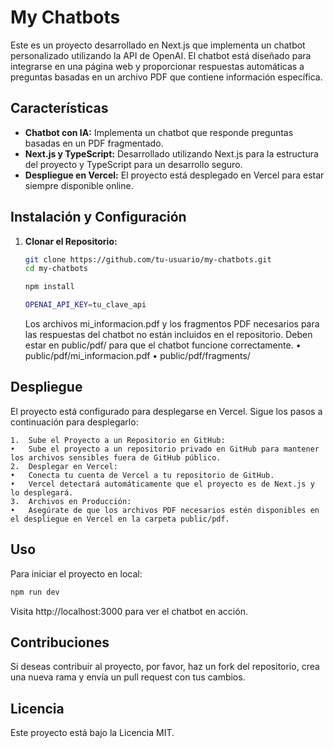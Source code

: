 # My Chatbots

Este es un proyecto desarrollado en Next.js que implementa un chatbot personalizado utilizando la API de OpenAI. El chatbot está diseñado para integrarse en una página web y proporcionar respuestas automáticas a preguntas basadas en un archivo PDF que contiene información específica.

## Características

- **Chatbot con IA:** Implementa un chatbot que responde preguntas basadas en un PDF fragmentado.
- **Next.js y TypeScript:** Desarrollado utilizando Next.js para la estructura del proyecto y TypeScript para un desarrollo seguro.
- **Despliegue en Vercel:** El proyecto está desplegado en Vercel para estar siempre disponible online.

## Instalación y Configuración

1. **Clonar el Repositorio:**

   ```bash
   git clone https://github.com/tu-usuario/my-chatbots.git
   cd my-chatbots
    ``` 
    ```bash
    npm install
    ```
    ```bash
    OPENAI_API_KEY=tu_clave_api
    ```

    Los archivos mi_informacion.pdf y los fragmentos PDF necesarios para las respuestas del chatbot no están incluidos en el repositorio. Deben estar en public/pdf/ para que el chatbot funcione correctamente.
	•	public/pdf/mi_informacion.pdf
	•	public/pdf/fragments/

## Despliegue

El proyecto está configurado para desplegarse en Vercel. Sigue los pasos a continuación para desplegarlo:

	1.	Sube el Proyecto a un Repositorio en GitHub:
	•	Sube el proyecto a un repositorio privado en GitHub para mantener los archivos sensibles fuera de GitHub público.
	2.	Desplegar en Vercel:
	•	Conecta tu cuenta de Vercel a tu repositorio de GitHub.
	•	Vercel detectará automáticamente que el proyecto es de Next.js y lo desplegará.
	3.	Archivos en Producción:
	•	Asegúrate de que los archivos PDF necesarios estén disponibles en el despliegue en Vercel en la carpeta public/pdf.

## Uso

Para iniciar el proyecto en local:
```bash
npm run dev
```
Visita http://localhost:3000 para ver el chatbot en acción.

## Contribuciones

Si deseas contribuir al proyecto, por favor, haz un fork del repositorio, crea una nueva rama y envía un pull request con tus cambios.

## Licencia

Este proyecto está bajo la Licencia MIT.